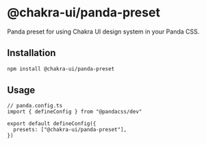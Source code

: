 # @chakra-ui/panda-preset

Panda preset for using Chakra UI design system in your Panda CSS.

## Installation

```bash
npm install @chakra-ui/panda-preset
```

## Usage

```tsx
// panda.config.ts
import { defineConfig } from "@pandacss/dev"

export default defineConfig({
  presets: ["@chakra-ui/panda-preset"],
})
```
